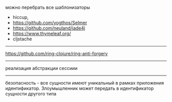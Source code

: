 можно перебрать все шаблонизаторы

+ hiccup,
+ https://github.com/yogthos/Selmer
+ https://github.com/neuland/jade4j
+ https://www.thymeleaf.org/
+ cljstache


***

https://github.com/ring-clojure/ring-anti-forgery

***

реализация абстракции сессиии

***

безопасность - все сущности имеют уникальный в рамках приложения идентификатор.
Злоумышленник может передать в идентификатор сущности другого типа
